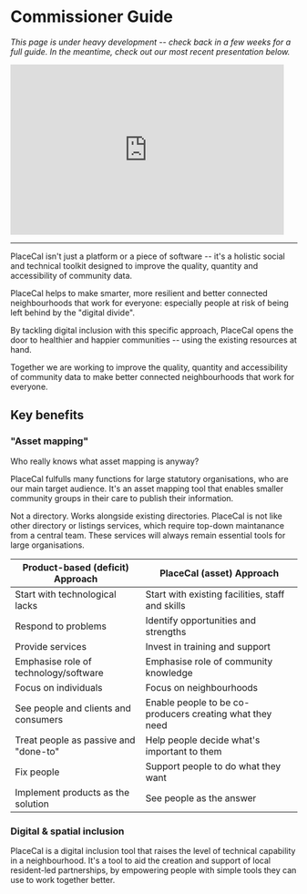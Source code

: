 # Commissioner Guide

_This page is under heavy development -- check back in a few weeks for a full guide. In the meantime, check out our most recent presentation below._

<iframe src="https://docs.google.com/presentation/d/e/2PACX-1vSkP_utmU9Mf1kl2OCPtZo_tljybcTznhiifQylwqHJoPuyj4ALg-7N5KCEJp4Tr7V1dx9YZewjGNFE/embed?start=false&loop=false&delayms=5000" frameborder="0" width="480" height="299" allowfullscreen="true" mozallowfullscreen="true" webkitallowfullscreen="true"></iframe>

---

PlaceCal isn't just a platform or a piece of software -- it's a holistic social and technical toolkit designed to improve the quality, quantity and accessibility of community data.

PlaceCal helps to make smarter, more resilient and better connected neighbourhoods that work for everyone: especially people at risk of being left behind by the "digital divide".

By tackling digital inclusion with this specific approach, PlaceCal opens the door to healthier and happier communities -- using the existing resources at hand.

Together we are working to improve the quality, quantity and accessibility of community data to make better connected neighbourhoods that work for everyone.



## Key benefits

### "Asset mapping"

Who really knows what asset mapping is anyway?

PlaceCal fulfulls many functions for large statutory organisations, who are our main target audience. It's an asset mapping tool that enables smaller community groups in their care to publish their information.

Not a directory. Works alongside existing directories. PlaceCal is not like other directory or listings services, which require top-down maintanance from a central team. These services will always remain essential tools for large organisations.

| Product-based (deficit) Approach      | PlaceCal (asset) Approach                                |
|---------------------------------------|----------------------------------------------------------|
| Start with technological lacks        | Start with existing facilities, staff and skills         |
| Respond to problems                   | Identify opportunities and strengths                     |
| Provide services                      | Invest in training and support                           |
| Emphasise role of technology/software | Emphasise role of community knowledge                    |
| Focus on individuals                  | Focus on neighbourhoods                                  |
| See people and clients and consumers  | Enable people to be co-producers creating what they need |
| Treat people as passive and "done-to" | Help people decide what's important to them              |
| Fix people                            | Support people to do what they want                      |
| Implement products as the solution    | See people as the answer                                 |


### Digital & spatial inclusion

PlaceCal is a digital inclusion tool that raises the level of technical capability in a neighbourhood. It's a tool to aid the creation and support of local resident-led partnerships, by empowering people with simple tools they can use to work together better.
